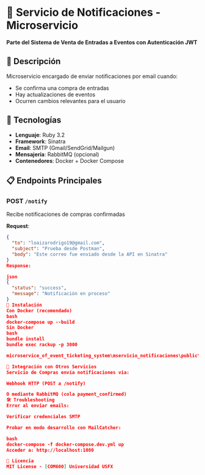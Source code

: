 # 🚀 Servicio de Notificaciones - Microservicio

**Parte del Sistema de Venta de Entradas a Eventos con Autenticación JWT**

## 📌 Descripción
Microservicio encargado de enviar notificaciones por email cuando:
- Se confirma una compra de entradas
- Hay actualizaciones de eventos
- Ocurren cambios relevantes para el usuario

## 🔧 Tecnologías
- **Lenguaje**: Ruby 3.2
- **Framework**: Sinatra
- **Email**: SMTP (Gmail/SendGrid/Mailgun)
- **Mensajería**: RabbitMQ (opcional)
- **Contenedores**: Docker + Docker Compose

## 📋 Endpoints Principales

### POST `/notify`
Recibe notificaciones de compras confirmadas

**Request**:
```json
{
  "to": "loaizarodrigo19@gmail.com",
  "subject": "Prueba desde Postman",
  "body": "Este correo fue enviado desde la API en Sinatra"
}
Response:

json
{
  "status": "success",
  "message": "Notificación en proceso"
}
🚀 Instalación
Con Docker (recomendado)
bash
docker-compose up --build
Sin Docker
bash
bundle install
bundle exec rackup -p 3000

microservice_of_event_ticketing_system\mservicio_notificaciones\public\deepseek_mermaid_20250521_3e8b9e.svg

🔄 Integración con Otros Servicios
Servicio de Compras envía notificaciones via:

Webhook HTTP (POST a /notify)

O mediante RabbitMQ (cola payment_confirmed)
🛠 Troubleshooting
Error al enviar emails:

Verificar credenciales SMTP

Probar en modo desarrollo con MailCatcher:

bash
docker-compose -f docker-compose.dev.yml up
Acceder a: http://localhost:1080

📜 Licencia
MIT License - [COM600] Universidad USFX
